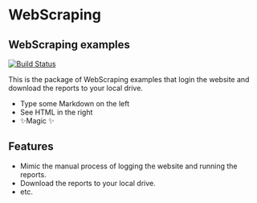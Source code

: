 # WebScraping
## WebScraping examples

[![Build Status](https://travis-ci.org/joemccann/dillinger.svg?branch=master)](https://travis-ci.org/joemccann/dillinger)

This is the package of WebScraping examples that login the website and download the reports to your local drive.

- Type some Markdown on the left
- See HTML in the right
- ✨Magic ✨

## Features

- Mimic the manual process of logging the website and running the reports.
- Download the reports to your local drive.
- etc.
